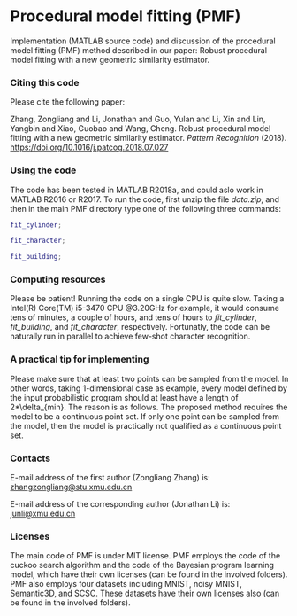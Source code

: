 # Procedural model fitting (PMF)

Implementation (MATLAB source code) and discussion of the procedural model fitting (PMF) method described in our paper: Robust procedural model fitting with a new geometric similarity estimator.

### Citing this code
Please cite the following paper:

Zhang, Zongliang and Li, Jonathan and Guo, Yulan and Li, Xin and Lin, Yangbin and Xiao, Guobao and Wang, Cheng. Robust procedural model fitting with a new geometric similarity estimator. _Pattern Recognition_ (2018). https://doi.org/10.1016/j.patcog.2018.07.027

### Using the code
The code has been tested in MATLAB R2018a, and could aslo work in MATLAB R2016 or R2017. To run the code, first unzip the file _data.zip_, and then in the main PMF directory type one of the following three commands:
```matlab
fit_cylinder;

fit_character;

fit_building;
```

### Computing resources

Please be patient! Running the code on a single CPU is quite slow. Taking a Intel(R) Core(TM) i5-3470 CPU @3.20GHz for example, it would consume tens of minutes, a couple of hours, and tens of hours to _fit_cylinder_, _fit_building_, and _fit_character_, respectively. Fortunatly, the code can be naturally run in parallel to achieve few-shot character recognition.


### A practical tip for implementing

Please make sure that at least two points can be sampled from the model. In other words, taking 1-dimensional case as example, every model defined by the input probabilistic program should at least have a length of 2*\delta_{min}. The reason is as follows. The proposed method requires the model to be a continuous point set. If only one point can be sampled from the model, then the model is practically not qualified as a continuous point set.


### Contacts
E-mail address of the first author (Zongliang Zhang) is: zhangzongliang@stu.xmu.edu.cn

E-mail address of the corresponding author (Jonathan Li) is: junli@xmu.edu.cn

### Licenses
The main code of PMF is under MIT license. PMF employs the code of the cuckoo search algorithm and the code of the Bayesian program learning model, which have their own licenses (can be found in the involved folders). PMF also employs four datasets including MNIST, noisy MNIST, Semantic3D, and SCSC. These datasets have their own licenses also (can be found in the involved folders).